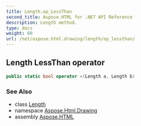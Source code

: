 ```yaml
---
title: Length.op_LessThan
second_title: Aspose.HTML for .NET API Reference
description: Length method. 
type: docs
weight: 60
url: /net/aspose.html.drawing/length/op_lessthan/
---
```

## Length LessThan operator

```csharp
public static bool operator <(Length a, Length b)
```

### See Also

* class [Length](../)
* namespace [Aspose.Html.Drawing](../../length/)
* assembly [Aspose.HTML](../../../)
